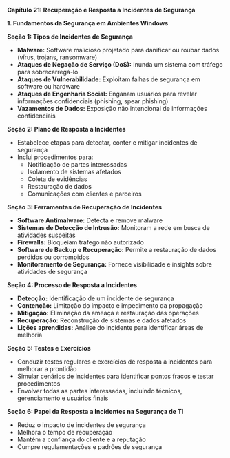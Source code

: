 **Capítulo 21: Recuperação e Resposta a Incidentes de Segurança**

**1. Fundamentos da Segurança em Ambientes Windows**

**Seção 1: Tipos de Incidentes de Segurança**

- **Malware:** Software malicioso projetado para danificar ou roubar dados (vírus, trojans, ransomware)
- **Ataques de Negação de Serviço (DoS):** Inunda um sistema com tráfego para sobrecarregá-lo
- **Ataques de Vulnerabilidade:** Exploitam falhas de segurança em software ou hardware
- **Ataques de Engenharia Social:** Enganam usuários para revelar informações confidenciais (phishing, spear phishing)
- **Vazamentos de Dados:** Exposição não intencional de informações confidenciais

**Seção 2: Plano de Resposta a Incidentes**

- Estabelece etapas para detectar, conter e mitigar incidentes de segurança
- Inclui procedimentos para:
    - Notificação de partes interessadas
    - Isolamento de sistemas afetados
    - Coleta de evidências
    - Restauração de dados
    - Comunicações com clientes e parceiros

**Seção 3: Ferramentas de Recuperação de Incidentes**

- **Software Antimalware:** Detecta e remove malware
- **Sistemas de Detecção de Intrusão:** Monitoram a rede em busca de atividades suspeitas
- **Firewalls:** Bloqueiam tráfego não autorizado
- **Software de Backup e Recuperação:** Permite a restauração de dados perdidos ou corrompidos
- **Monitoramento de Segurança:** Fornece visibilidade e insights sobre atividades de segurança

**Seção 4: Processo de Resposta a Incidentes**

- **Detecção:** Identificação de um incidente de segurança
- **Contenção:** Limitação do impacto e impedimento da propagação
- **Mitigação:** Eliminação da ameaça e restauração das operações
- **Recuperação:** Reconstrução de sistemas e dados afetados
- **Lições aprendidas:** Análise do incidente para identificar áreas de melhoria

**Seção 5: Testes e Exercícios**

- Conduzir testes regulares e exercícios de resposta a incidentes para melhorar a prontidão
- Simular cenários de incidentes para identificar pontos fracos e testar procedimentos
- Envolver todas as partes interessadas, incluindo técnicos, gerenciamento e usuários finais

**Seção 6: Papel da Resposta a Incidentes na Segurança de TI**

- Reduz o impacto de incidentes de segurança
- Melhora o tempo de recuperação
- Mantém a confiança do cliente e a reputação
- Cumpre regulamentações e padrões de segurança